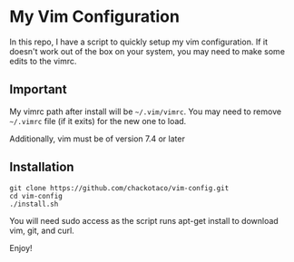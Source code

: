 # My Vim Configuration
In this repo, I have a script to quickly setup my vim configuration. If it doesn't work out of the box on your system, you may need to make some edits to the vimrc.

## Important
My vimrc path after install will be `~/.vim/vimrc`. You may need to remove `~/.vimrc` file (if it exits) for the new one to load.

Additionally, vim must be of version 7.4 or later

## Installation
```
git clone https://github.com/chackotaco/vim-config.git
cd vim-config
./install.sh
```
You will need sudo access as the script runs apt-get install to download vim, git, and curl.

Enjoy!
